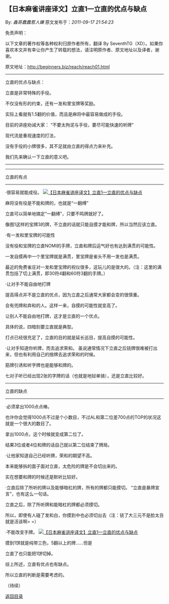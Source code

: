 ## 【日本麻雀讲座译文】立直1—立直的优点与缺点

By: *鑫哥蠢蠢惹人嫌* 原文发布于：*2011-09-17 21:54:23*

免责声明：

以下文章的著作权等各种权利归原作者所有，翻译 By
SeventhTG（XD）。如果你喜欢本文并有幸让你产生了转载的想法，请注明原作者、原文地址以及译者，谢谢。

原文地址：http://beginners.biz/reach/reach01.html

------------------------------------------------------------------------------------

立直的优点与缺点：

立直是非常特殊的手役。

不仅没有形的约束，还有一发和里宝牌等奖励。

实际上看就有1.5翻的价值，而且是麻将中最容易做成的手役。

目前的讲座劝诫大家：
“不要太拘泥与手役，要尽可能快速的听牌”

现代流是重视速度的打法，

没有手役的小牌很多，其不足就由立直的得点力来补充。

我们先来确认一下立直的意义吧。

------------------------------------------------------------------------------------

------------------------------------------------------------------------------------

立直的有点

------------------------------------------------------------------------------------

·很容易就能成役。
[![【日本麻雀讲座译文】立直1&mdash;立直的优点与缺点](http://s15.sinaimg.cn/middle/7f78b76fxad23017af59e&amp;690)](http://photo.blog.sina.com.cn/showpic.html#blogid=7f78b76f0100x0xj&url=http://s15.sinaimg.cn/orignal/7f78b76fxad23017af59e)

麻将没有役是不能和牌的，也就是“一翻缚”

立直可以简单地搞定“一翻缚”，只要不鸣牌就好了。

像图1这样的宝牌3的牌，不立直的话就只能自摸才能和牌，所以当然应该立直。

·有一发和里宝牌的可能性

没有役和宝牌的立直NOMI的手牌，立直和牌后运气好也有达到满贯的可能性。

一发自摸再中一个里宝牌就是满贯，里宝牌是雀头不用一发也是满贯。

最近的免费雀庄对一发和里宝牌的祝仪很多，这玩儿的是很大的。（注：这里的满贯包括了切上满贯，即30符4翻和60符3翻的手牌。）

·让对手不能自由地打牌

提高得点并不是立直的优点，因为立直之后通常大家都会变的很慎重。

会有兜牌和弃和的人。这样一来，自摸的可能性就变高了。

让别人不能自由地打牌，这才是立直的一个优点。

具体的说，四暗刻要立直就是典型。

打点已经很充足了，立直的目的就是延长巡目，提高自摸的可能性。

·让对手知道你听牌，而去追求荣和。
虽说通常情况下立直之后铳牌很难被打出来，但也有利用自己的捨牌去追求荣和的时候。

筋牌引诱和听字牌也是能够和牌的。

七对子听已经出现2张的字牌的话（也就是地狱单骑），还是立直比较好。

------------------------------------------------------------------------------------

立直的缺点

------------------------------------------------------------------------------------
·必须拿出1000点点棒。

也许你会觉得1000点不过是个小数目，不过AL和第二位差700点的TOP的状况这就是一个很大的数目了。

拿出1000点，这个时候就变成第二位了。

结果3位或者4位和牌的话自己就以第二位结束了牌局。

·让他家知道自己已经听牌，荣和的期望不高。

本来能够拆的面子面对立直，太危险的牌是不会切出来的。

实在想要和牌的时候还是默听比较好。

·立直后除了所听的牌以及能够暗杠的牌，所有的牌都只能摸切。
“立直是暴牌宣言”，也有这么一句话。

立直之后，除了所听牌和能暗杠的牌都必须摸切。

所以，即使有人碰了发和白，你摸到中也必须切出去（注：铳了大三元不是脸太丑就是活该啊= =）

·不能改变手牌。
[![【日本麻雀讲座译文】立直1&mdash;立直的优点与缺点](http://s3.sinaimg.cn/middle/7f78b76fg77b6beb56e02&amp;690)](http://photo.blog.sina.com.cn/showpic.html#blogid=7f78b76f0100x0xj&url=http://s3.sinaimg.cn/orignal/7f78b76fg77b6beb56e02)

摸到1饼就是纯带三色，5翻以上的牌……但是

立直了也只能把1饼切掉。

综上所述，立直有优点也有缺点。

所以立直的判断是需要考虑的。

（待续）

[返回目录](index.html)
